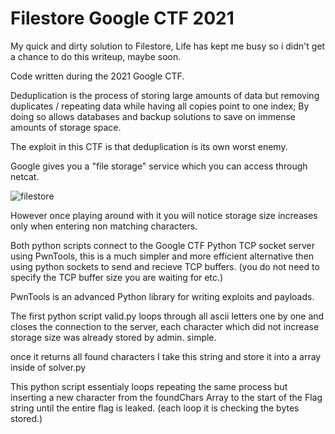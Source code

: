 # Filestore   Google CTF 2021
My quick and dirty solution to Filestore, Life has kept me busy so i didn't get a chance to do this writeup, maybe soon.

Code written during the 2021 Google CTF.

Deduplication is the process of storing large amounts of data but removing duplicates / repeating data while having all copies point to one index; By doing so allows databases and backup solutions to save on immense amounts of storage space.

The exploit in this CTF is that deduplication is its own worst enemy.

Google gives you a "file storage" service which you can access through netcat.

![filestore](https://user-images.githubusercontent.com/6278490/148488468-09e21255-5e94-4bbb-a8c0-fbe6b318ef88.JPG)


However once playing around with it you will notice storage size increases only when entering non matching characters.

Both python scripts connect to the Google CTF Python TCP socket server using PwnTools, this is a much simpler and more efficient alternative then using python sockets to send and recieve TCP buffers. (you do not need to specify the TCP buffer size you are waiting for etc.)


PwnTools is an advanced Python library for writing exploits and payloads.

The first python script valid.py loops through all ascii letters one by one and closes the connection to the server, each character which did not increase storage size was already stored by admin. simple.

once it returns all found characters I take this string and store it into a array inside of solver.py

This python script essentialy loops repeating the same process but inserting a new character from the foundChars Array to the start of the Flag string until the entire flag is leaked. (each loop it is checking the bytes stored.)
